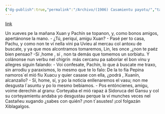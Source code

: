 ```yaml
---
{"dg-publish":true,"permalink":"/Archivo/(1906) Casamientu payotu/","tags":["#Siglo_19","central","a1906","Bernardo_Acevedo_y_Huelves","escrito","Gijón","cuento"]}
---
```


[link](https://maspueblosdeasturias.blogspot.com/2013/10/poesia-antigua-asturiana-segunda-parte.html)

Un xueves pe la mañana Xuan y Pachín se topanon, y, como bonos amigos, apertánonse la mano. - ¿Tú, periquí, amigu Xuan? - Pasé per to casa, Pachu, y como non te ví nella vini pa Uvieu al mercau col antoxu de buscate, y ya que mos alcontramos tomaremos, Lin, les once ,¿non te paéz bien pensao? -Sí ,home , sí , non ta demás que tomemos un sorbiatu. Y colánonse nun verbu nel chigrín  más cercanu pa saboriar el bon vinu y allegres siguin falando: - Voi confesate, Pachín, lo que á buscate me traxo, sin arrodiu y paraxismos, lo mesmo que te lo falo: De la to fía Pepina namoros´el mió fíu Xuacu y quier casase con ella, ¿podrá , Xuanín, alcanzallo? - Sí, home, sí, y po la noticia enllenaremos el vasu; non me desgusta l´asuntu y po lo mesmo bebiamos. - Pos entóncienes, amigu, voime derechín al granu: Corteyaba el mió rapaz á Sidoruca del Gansu y col su corteyamientu andaba yo desgustau perque la ví munches veces nel Castañeu xugando ¿sabes con quién? ¡non t´asustes! ¡col folgazán Xiblagalgos.